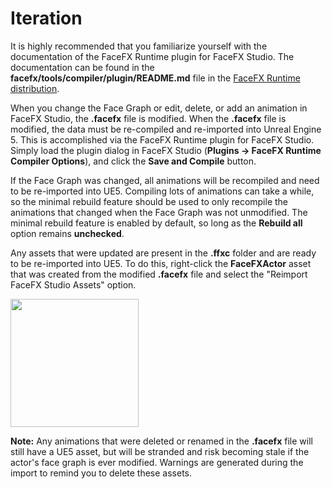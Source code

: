 Iteration
=========

It is highly recommended that you familiarize yourself with the documentation of the FaceFX Runtime plugin for FaceFX Studio. The documentation can be found in the **facefx/tools/compiler/plugin/README.md** file in the [FaceFX Runtime distribution](https://www.facefx.com/runtime-downloads).

When you change the Face Graph or edit, delete, or add an animation in FaceFX Studio, the **.facefx** file is modified. When the **.facefx** file is modified, the data must be re-compiled and re-imported into Unreal Engine 5. This is accomplished via the FaceFX Runtime plugin for FaceFX Studio. Simply load the plugin dialog in FaceFX Studio (**Plugins -> FaceFX Runtime Compiler Options**), and click the **Save and Compile** button.

If the Face Graph was changed, all animations will be recompiled and need to be re-imported into UE5. Compiling lots of animations can take a while, so the minimal rebuild feature should be used to only recompile the animations that changed when the Face Graph was not unmodified. The minimal rebuild feature is enabled by default, so long as the **Rebuild all** option remains **unchecked**.

Any assets that were updated are present in the **.ffxc** folder and are ready to be re-imported into UE5. To do this, right-click the **FaceFXActor** asset that was created from the modified **.facefx** file and select the "Reimport FaceFX Studio Assets" option.

<img src="Images/FaceFXActorContextMenu.png" width="205">

**Note:** Any animations that were deleted or renamed in the **.facefx** file will still have a UE5 asset, but will be stranded and risk becoming stale if the actor's face graph is ever modified. Warnings are generated during the import to remind you to delete these assets.
